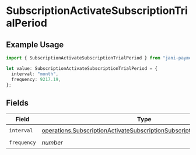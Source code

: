 # SubscriptionActivateSubscriptionTrialPeriod

## Example Usage

```typescript
import { SubscriptionActivateSubscriptionTrialPeriod } from "jani-payments/models/operations";

let value: SubscriptionActivateSubscriptionTrialPeriod = {
  interval: "month",
  frequency: 9217.19,
};
```

## Fields

| Field                                                                                                                                                              | Type                                                                                                                                                               | Required                                                                                                                                                           | Description                                                                                                                                                        |
| ------------------------------------------------------------------------------------------------------------------------------------------------------------------ | ------------------------------------------------------------------------------------------------------------------------------------------------------------------ | ------------------------------------------------------------------------------------------------------------------------------------------------------------------ | ------------------------------------------------------------------------------------------------------------------------------------------------------------------ |
| `interval`                                                                                                                                                         | [operations.SubscriptionActivateSubscriptionSubscriptionResponseInterval](../../models/operations/subscriptionactivatesubscriptionsubscriptionresponseinterval.md) | :heavy_check_mark:                                                                                                                                                 | N/A                                                                                                                                                                |
| `frequency`                                                                                                                                                        | *number*                                                                                                                                                           | :heavy_check_mark:                                                                                                                                                 | N/A                                                                                                                                                                |